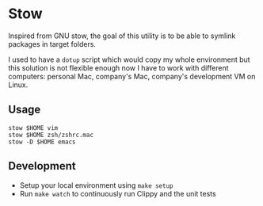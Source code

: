 # Stow

Inspired from GNU stow, the goal of this utility is to be able to symlink
packages in target folders. 

I used to have a `dotup` script which would copy my whole environment but this
solution is not flexible enough now I have to work with different computers:
personal Mac, company's Mac, company's development VM on Linux.

## Usage

```
stow $HOME vim
stow $HOME zsh/zshrc.mac
stow -D $HOME emacs
```

## Development

- Setup your local environment using `make setup`
- Run `make watch` to continuously run Clippy and the unit tests
